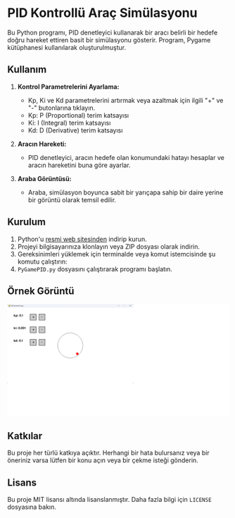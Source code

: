 # PID Kontrollü Araç Simülasyonu

Bu Python programı, PID denetleyici kullanarak bir aracı belirli bir hedefe doğru hareket ettiren basit bir simülasyonu gösterir. Program, Pygame kütüphanesi kullanılarak oluşturulmuştur.

## Kullanım

1. **Kontrol Parametrelerini Ayarlama:**
   - Kp, Ki ve Kd parametrelerini artırmak veya azaltmak için ilgili "+" ve "-" butonlarına tıklayın.
   - Kp: P (Proportional) terim katsayısı
   - Ki: I (Integral) terim katsayısı
   - Kd: D (Derivative) terim katsayısı

2. **Aracın Hareketi:**
   - PID denetleyici, aracın hedefe olan konumundaki hatayı hesaplar ve aracın hareketini buna göre ayarlar.

3. **Araba Görüntüsü:**
   - Araba, simülasyon boyunca sabit bir yarıçapa sahip bir daire yerine bir görüntü olarak temsil edilir. 

## Kurulum

1. Python'u [resmi web sitesinden](https://www.python.org/downloads/) indirip kurun.
2. Projeyi bilgisayarınıza klonlayın veya ZIP dosyası olarak indirin.
3. Gereksinimleri yüklemek için terminalde veya komut istemcisinde şu komutu çalıştırın:
4. `PyGamePID.py` dosyasını çalıştırarak programı başlatın.

## Örnek Görüntü

![Araç Simülasyonu](PyGamePID.png)

## Katkılar

Bu proje her türlü katkıya açıktır. Herhangi bir hata bulursanız veya bir öneriniz varsa lütfen bir konu açın veya bir çekme isteği gönderin.

## Lisans

Bu proje MIT lisansı altında lisanslanmıştır. Daha fazla bilgi için `LICENSE` dosyasına bakın.